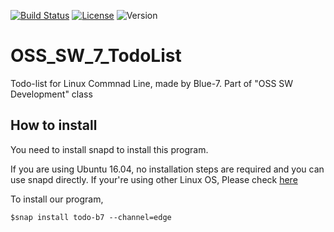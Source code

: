 [![Build Status](https://travis-ci.com/dudu0166/OSS_SW_7_TodoList.svg?branch=master)](https://travis-ci.com/dudu0166/OSS_SW_7_TodoList) [![License](https://img.shields.io/badge/License-Apache--2.0-brightgreen.svg)](https://github.com/dudu0166/OSS_SW_7_TodoList/blob/master/LICENSE) ![Version](https://img.shields.io/badge/todo--b7-0.7.2-blue.svg)

# OSS_SW_7_TodoList

Todo-list for Linux Commnad Line, made by Blue-7. Part of "OSS SW Development" class

## How to install

You need to install snapd to install this program. 

If you are using Ubuntu 16.04, no installation steps are required and you can use snapd directly.
If your're using other Linux OS, Please check [here](https://docs.snapcraft.io/core/install)

To install our program, 
```
$snap install todo-b7 --channel=edge
```

